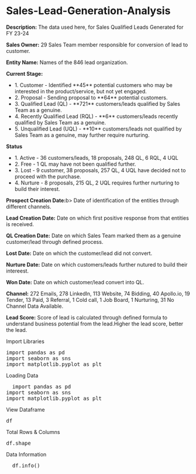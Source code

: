 # Sales-Lead-Generation-Analysis

<b>Description:</b> The data used here, for Sales Qualified Leads Generated for FY 23-24

<b>Sales Owner:</b> 29 Sales Team member responsible for conversion of lead to customer.

<b>Entity Name:</b> Names of the 846 lead organization.

<b>Current Stage:</b>
  <ul>
        <li>1. Customer - Identified **45** potential customers who may be interested in the product/service, but not yet engaged.</li>
        <li>2. Proposal - Sending proposal to **64** potential customers.</li>
        <li>3. Qualified Lead (QL) - **721** customers/leads qualified by Sales Team as a genuine.</li>
        <li>4. Recently Qualified Lead (RQL) - **6** customers/leads recently qualified by Sales Team as a genuine.</li>
        <li>5. Unqualified Lead (UQL) - **10** customers/leads not qualified by Sales Team as a genuine, may further require nurturing.</li>
  </ul>

<b>Status</b>
<ul>
  <li>1. Active - 36 customers/leads, 18 proposals, 248 QL, 6 RQL, 4 UQL</li>
        <li>2. Free - 1 QL may have not been qualified further.</li>
        <li>3. Lost - 9 customer, 38 proposals, 257 QL, 4 UQL have decided not to proceed with the purchase.</li>
        <li>4. Nurture - 8  proposals, 215 QL, 2 UQL requires further nurturing to build their interest.</li>
</ul>
<b>Prospect Creation Date:</b>b> Date of identification of the entities through different channels.

<b>Lead Creation Date:</b> Date on which first positive response from that entities is received.

<b>QL Creation Date:</b> Date on which Sales Team marked them as a genuine customer/lead through defined process.

<b>Lost Date:</b> Date on which the customer/lead did not convert.

<b>Nurture Date:</b> Date on which customers/leads further nutured to build their intereest.

<b>Won Date:</b> Date on which customer/lead convert into QL.

<b>Channel:</b> 272 Emails, 278 LinkedIn, 113 Website, 74 Bidding, 40 Apollo.io, 19 Tender, 13 Paid, 3 Referral, 1 Cold call, 1 Job Board, 1 Nurturing, 31 No Channel Data Available.

<b>Lead Score:</b> Score of lead is calculated through defined formula to understand business potential from the lead.Higher the lead score, better the lead.

<p>Import Libraries</p>
<pre>
import pandas as pd
import seaborn as sns
import matplotlib.pyplot as plt 
</pre>

<p>
  Loading Data
</p>
<pre>
  import pandas as pd
import seaborn as sns
import matplotlib.pyplot as plt
</pre>
<p>
  View Dataframe
</p>
<pre>df</pre>
<p>
  Total Rows & Columns
</p>
<pre>df.shape</pre>
<p>
  Data Information
</p>
<pre>
  df.info()
</pre>
